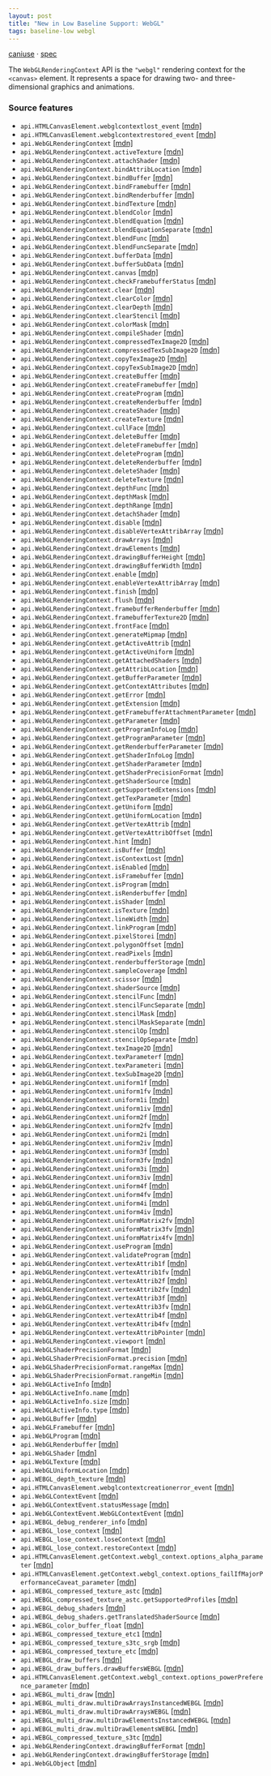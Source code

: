 ```yaml
---
layout: post
title: "New in Low Baseline Support: WebGL"
tags: baseline-low webgl
---
```


[caniuse](https://caniuse.com/?search=webgl) · [spec](https://registry.khronos.org/webgl/specs/latest/1.0/)

The `WebGLRenderingContext` API is the `"webgl"` rendering context for the `<canvas>` element. It represents a space for drawing two- and three-dimensional graphics and animations.

### Source features

- ``api.HTMLCanvasElement.webglcontextlost_event`` [[mdn]](https://https://developer.mozilla.org/en-US/search?q=api.HTMLCanvasElement.webglcontextlost_event)
- ``api.HTMLCanvasElement.webglcontextrestored_event`` [[mdn]](https://https://developer.mozilla.org/en-US/search?q=api.HTMLCanvasElement.webglcontextrestored_event)
- ``api.WebGLRenderingContext`` [[mdn]](https://https://developer.mozilla.org/en-US/search?q=api.WebGLRenderingContext)
- ``api.WebGLRenderingContext.activeTexture`` [[mdn]](https://https://developer.mozilla.org/en-US/search?q=api.WebGLRenderingContext.activeTexture)
- ``api.WebGLRenderingContext.attachShader`` [[mdn]](https://https://developer.mozilla.org/en-US/search?q=api.WebGLRenderingContext.attachShader)
- ``api.WebGLRenderingContext.bindAttribLocation`` [[mdn]](https://https://developer.mozilla.org/en-US/search?q=api.WebGLRenderingContext.bindAttribLocation)
- ``api.WebGLRenderingContext.bindBuffer`` [[mdn]](https://https://developer.mozilla.org/en-US/search?q=api.WebGLRenderingContext.bindBuffer)
- ``api.WebGLRenderingContext.bindFramebuffer`` [[mdn]](https://https://developer.mozilla.org/en-US/search?q=api.WebGLRenderingContext.bindFramebuffer)
- ``api.WebGLRenderingContext.bindRenderbuffer`` [[mdn]](https://https://developer.mozilla.org/en-US/search?q=api.WebGLRenderingContext.bindRenderbuffer)
- ``api.WebGLRenderingContext.bindTexture`` [[mdn]](https://https://developer.mozilla.org/en-US/search?q=api.WebGLRenderingContext.bindTexture)
- ``api.WebGLRenderingContext.blendColor`` [[mdn]](https://https://developer.mozilla.org/en-US/search?q=api.WebGLRenderingContext.blendColor)
- ``api.WebGLRenderingContext.blendEquation`` [[mdn]](https://https://developer.mozilla.org/en-US/search?q=api.WebGLRenderingContext.blendEquation)
- ``api.WebGLRenderingContext.blendEquationSeparate`` [[mdn]](https://https://developer.mozilla.org/en-US/search?q=api.WebGLRenderingContext.blendEquationSeparate)
- ``api.WebGLRenderingContext.blendFunc`` [[mdn]](https://https://developer.mozilla.org/en-US/search?q=api.WebGLRenderingContext.blendFunc)
- ``api.WebGLRenderingContext.blendFuncSeparate`` [[mdn]](https://https://developer.mozilla.org/en-US/search?q=api.WebGLRenderingContext.blendFuncSeparate)
- ``api.WebGLRenderingContext.bufferData`` [[mdn]](https://https://developer.mozilla.org/en-US/search?q=api.WebGLRenderingContext.bufferData)
- ``api.WebGLRenderingContext.bufferSubData`` [[mdn]](https://https://developer.mozilla.org/en-US/search?q=api.WebGLRenderingContext.bufferSubData)
- ``api.WebGLRenderingContext.canvas`` [[mdn]](https://https://developer.mozilla.org/en-US/search?q=api.WebGLRenderingContext.canvas)
- ``api.WebGLRenderingContext.checkFramebufferStatus`` [[mdn]](https://https://developer.mozilla.org/en-US/search?q=api.WebGLRenderingContext.checkFramebufferStatus)
- ``api.WebGLRenderingContext.clear`` [[mdn]](https://https://developer.mozilla.org/en-US/search?q=api.WebGLRenderingContext.clear)
- ``api.WebGLRenderingContext.clearColor`` [[mdn]](https://https://developer.mozilla.org/en-US/search?q=api.WebGLRenderingContext.clearColor)
- ``api.WebGLRenderingContext.clearDepth`` [[mdn]](https://https://developer.mozilla.org/en-US/search?q=api.WebGLRenderingContext.clearDepth)
- ``api.WebGLRenderingContext.clearStencil`` [[mdn]](https://https://developer.mozilla.org/en-US/search?q=api.WebGLRenderingContext.clearStencil)
- ``api.WebGLRenderingContext.colorMask`` [[mdn]](https://https://developer.mozilla.org/en-US/search?q=api.WebGLRenderingContext.colorMask)
- ``api.WebGLRenderingContext.compileShader`` [[mdn]](https://https://developer.mozilla.org/en-US/search?q=api.WebGLRenderingContext.compileShader)
- ``api.WebGLRenderingContext.compressedTexImage2D`` [[mdn]](https://https://developer.mozilla.org/en-US/search?q=api.WebGLRenderingContext.compressedTexImage2D)
- ``api.WebGLRenderingContext.compressedTexSubImage2D`` [[mdn]](https://https://developer.mozilla.org/en-US/search?q=api.WebGLRenderingContext.compressedTexSubImage2D)
- ``api.WebGLRenderingContext.copyTexImage2D`` [[mdn]](https://https://developer.mozilla.org/en-US/search?q=api.WebGLRenderingContext.copyTexImage2D)
- ``api.WebGLRenderingContext.copyTexSubImage2D`` [[mdn]](https://https://developer.mozilla.org/en-US/search?q=api.WebGLRenderingContext.copyTexSubImage2D)
- ``api.WebGLRenderingContext.createBuffer`` [[mdn]](https://https://developer.mozilla.org/en-US/search?q=api.WebGLRenderingContext.createBuffer)
- ``api.WebGLRenderingContext.createFramebuffer`` [[mdn]](https://https://developer.mozilla.org/en-US/search?q=api.WebGLRenderingContext.createFramebuffer)
- ``api.WebGLRenderingContext.createProgram`` [[mdn]](https://https://developer.mozilla.org/en-US/search?q=api.WebGLRenderingContext.createProgram)
- ``api.WebGLRenderingContext.createRenderbuffer`` [[mdn]](https://https://developer.mozilla.org/en-US/search?q=api.WebGLRenderingContext.createRenderbuffer)
- ``api.WebGLRenderingContext.createShader`` [[mdn]](https://https://developer.mozilla.org/en-US/search?q=api.WebGLRenderingContext.createShader)
- ``api.WebGLRenderingContext.createTexture`` [[mdn]](https://https://developer.mozilla.org/en-US/search?q=api.WebGLRenderingContext.createTexture)
- ``api.WebGLRenderingContext.cullFace`` [[mdn]](https://https://developer.mozilla.org/en-US/search?q=api.WebGLRenderingContext.cullFace)
- ``api.WebGLRenderingContext.deleteBuffer`` [[mdn]](https://https://developer.mozilla.org/en-US/search?q=api.WebGLRenderingContext.deleteBuffer)
- ``api.WebGLRenderingContext.deleteFramebuffer`` [[mdn]](https://https://developer.mozilla.org/en-US/search?q=api.WebGLRenderingContext.deleteFramebuffer)
- ``api.WebGLRenderingContext.deleteProgram`` [[mdn]](https://https://developer.mozilla.org/en-US/search?q=api.WebGLRenderingContext.deleteProgram)
- ``api.WebGLRenderingContext.deleteRenderbuffer`` [[mdn]](https://https://developer.mozilla.org/en-US/search?q=api.WebGLRenderingContext.deleteRenderbuffer)
- ``api.WebGLRenderingContext.deleteShader`` [[mdn]](https://https://developer.mozilla.org/en-US/search?q=api.WebGLRenderingContext.deleteShader)
- ``api.WebGLRenderingContext.deleteTexture`` [[mdn]](https://https://developer.mozilla.org/en-US/search?q=api.WebGLRenderingContext.deleteTexture)
- ``api.WebGLRenderingContext.depthFunc`` [[mdn]](https://https://developer.mozilla.org/en-US/search?q=api.WebGLRenderingContext.depthFunc)
- ``api.WebGLRenderingContext.depthMask`` [[mdn]](https://https://developer.mozilla.org/en-US/search?q=api.WebGLRenderingContext.depthMask)
- ``api.WebGLRenderingContext.depthRange`` [[mdn]](https://https://developer.mozilla.org/en-US/search?q=api.WebGLRenderingContext.depthRange)
- ``api.WebGLRenderingContext.detachShader`` [[mdn]](https://https://developer.mozilla.org/en-US/search?q=api.WebGLRenderingContext.detachShader)
- ``api.WebGLRenderingContext.disable`` [[mdn]](https://https://developer.mozilla.org/en-US/search?q=api.WebGLRenderingContext.disable)
- ``api.WebGLRenderingContext.disableVertexAttribArray`` [[mdn]](https://https://developer.mozilla.org/en-US/search?q=api.WebGLRenderingContext.disableVertexAttribArray)
- ``api.WebGLRenderingContext.drawArrays`` [[mdn]](https://https://developer.mozilla.org/en-US/search?q=api.WebGLRenderingContext.drawArrays)
- ``api.WebGLRenderingContext.drawElements`` [[mdn]](https://https://developer.mozilla.org/en-US/search?q=api.WebGLRenderingContext.drawElements)
- ``api.WebGLRenderingContext.drawingBufferHeight`` [[mdn]](https://https://developer.mozilla.org/en-US/search?q=api.WebGLRenderingContext.drawingBufferHeight)
- ``api.WebGLRenderingContext.drawingBufferWidth`` [[mdn]](https://https://developer.mozilla.org/en-US/search?q=api.WebGLRenderingContext.drawingBufferWidth)
- ``api.WebGLRenderingContext.enable`` [[mdn]](https://https://developer.mozilla.org/en-US/search?q=api.WebGLRenderingContext.enable)
- ``api.WebGLRenderingContext.enableVertexAttribArray`` [[mdn]](https://https://developer.mozilla.org/en-US/search?q=api.WebGLRenderingContext.enableVertexAttribArray)
- ``api.WebGLRenderingContext.finish`` [[mdn]](https://https://developer.mozilla.org/en-US/search?q=api.WebGLRenderingContext.finish)
- ``api.WebGLRenderingContext.flush`` [[mdn]](https://https://developer.mozilla.org/en-US/search?q=api.WebGLRenderingContext.flush)
- ``api.WebGLRenderingContext.framebufferRenderbuffer`` [[mdn]](https://https://developer.mozilla.org/en-US/search?q=api.WebGLRenderingContext.framebufferRenderbuffer)
- ``api.WebGLRenderingContext.framebufferTexture2D`` [[mdn]](https://https://developer.mozilla.org/en-US/search?q=api.WebGLRenderingContext.framebufferTexture2D)
- ``api.WebGLRenderingContext.frontFace`` [[mdn]](https://https://developer.mozilla.org/en-US/search?q=api.WebGLRenderingContext.frontFace)
- ``api.WebGLRenderingContext.generateMipmap`` [[mdn]](https://https://developer.mozilla.org/en-US/search?q=api.WebGLRenderingContext.generateMipmap)
- ``api.WebGLRenderingContext.getActiveAttrib`` [[mdn]](https://https://developer.mozilla.org/en-US/search?q=api.WebGLRenderingContext.getActiveAttrib)
- ``api.WebGLRenderingContext.getActiveUniform`` [[mdn]](https://https://developer.mozilla.org/en-US/search?q=api.WebGLRenderingContext.getActiveUniform)
- ``api.WebGLRenderingContext.getAttachedShaders`` [[mdn]](https://https://developer.mozilla.org/en-US/search?q=api.WebGLRenderingContext.getAttachedShaders)
- ``api.WebGLRenderingContext.getAttribLocation`` [[mdn]](https://https://developer.mozilla.org/en-US/search?q=api.WebGLRenderingContext.getAttribLocation)
- ``api.WebGLRenderingContext.getBufferParameter`` [[mdn]](https://https://developer.mozilla.org/en-US/search?q=api.WebGLRenderingContext.getBufferParameter)
- ``api.WebGLRenderingContext.getContextAttributes`` [[mdn]](https://https://developer.mozilla.org/en-US/search?q=api.WebGLRenderingContext.getContextAttributes)
- ``api.WebGLRenderingContext.getError`` [[mdn]](https://https://developer.mozilla.org/en-US/search?q=api.WebGLRenderingContext.getError)
- ``api.WebGLRenderingContext.getExtension`` [[mdn]](https://https://developer.mozilla.org/en-US/search?q=api.WebGLRenderingContext.getExtension)
- ``api.WebGLRenderingContext.getFramebufferAttachmentParameter`` [[mdn]](https://https://developer.mozilla.org/en-US/search?q=api.WebGLRenderingContext.getFramebufferAttachmentParameter)
- ``api.WebGLRenderingContext.getParameter`` [[mdn]](https://https://developer.mozilla.org/en-US/search?q=api.WebGLRenderingContext.getParameter)
- ``api.WebGLRenderingContext.getProgramInfoLog`` [[mdn]](https://https://developer.mozilla.org/en-US/search?q=api.WebGLRenderingContext.getProgramInfoLog)
- ``api.WebGLRenderingContext.getProgramParameter`` [[mdn]](https://https://developer.mozilla.org/en-US/search?q=api.WebGLRenderingContext.getProgramParameter)
- ``api.WebGLRenderingContext.getRenderbufferParameter`` [[mdn]](https://https://developer.mozilla.org/en-US/search?q=api.WebGLRenderingContext.getRenderbufferParameter)
- ``api.WebGLRenderingContext.getShaderInfoLog`` [[mdn]](https://https://developer.mozilla.org/en-US/search?q=api.WebGLRenderingContext.getShaderInfoLog)
- ``api.WebGLRenderingContext.getShaderParameter`` [[mdn]](https://https://developer.mozilla.org/en-US/search?q=api.WebGLRenderingContext.getShaderParameter)
- ``api.WebGLRenderingContext.getShaderPrecisionFormat`` [[mdn]](https://https://developer.mozilla.org/en-US/search?q=api.WebGLRenderingContext.getShaderPrecisionFormat)
- ``api.WebGLRenderingContext.getShaderSource`` [[mdn]](https://https://developer.mozilla.org/en-US/search?q=api.WebGLRenderingContext.getShaderSource)
- ``api.WebGLRenderingContext.getSupportedExtensions`` [[mdn]](https://https://developer.mozilla.org/en-US/search?q=api.WebGLRenderingContext.getSupportedExtensions)
- ``api.WebGLRenderingContext.getTexParameter`` [[mdn]](https://https://developer.mozilla.org/en-US/search?q=api.WebGLRenderingContext.getTexParameter)
- ``api.WebGLRenderingContext.getUniform`` [[mdn]](https://https://developer.mozilla.org/en-US/search?q=api.WebGLRenderingContext.getUniform)
- ``api.WebGLRenderingContext.getUniformLocation`` [[mdn]](https://https://developer.mozilla.org/en-US/search?q=api.WebGLRenderingContext.getUniformLocation)
- ``api.WebGLRenderingContext.getVertexAttrib`` [[mdn]](https://https://developer.mozilla.org/en-US/search?q=api.WebGLRenderingContext.getVertexAttrib)
- ``api.WebGLRenderingContext.getVertexAttribOffset`` [[mdn]](https://https://developer.mozilla.org/en-US/search?q=api.WebGLRenderingContext.getVertexAttribOffset)
- ``api.WebGLRenderingContext.hint`` [[mdn]](https://https://developer.mozilla.org/en-US/search?q=api.WebGLRenderingContext.hint)
- ``api.WebGLRenderingContext.isBuffer`` [[mdn]](https://https://developer.mozilla.org/en-US/search?q=api.WebGLRenderingContext.isBuffer)
- ``api.WebGLRenderingContext.isContextLost`` [[mdn]](https://https://developer.mozilla.org/en-US/search?q=api.WebGLRenderingContext.isContextLost)
- ``api.WebGLRenderingContext.isEnabled`` [[mdn]](https://https://developer.mozilla.org/en-US/search?q=api.WebGLRenderingContext.isEnabled)
- ``api.WebGLRenderingContext.isFramebuffer`` [[mdn]](https://https://developer.mozilla.org/en-US/search?q=api.WebGLRenderingContext.isFramebuffer)
- ``api.WebGLRenderingContext.isProgram`` [[mdn]](https://https://developer.mozilla.org/en-US/search?q=api.WebGLRenderingContext.isProgram)
- ``api.WebGLRenderingContext.isRenderbuffer`` [[mdn]](https://https://developer.mozilla.org/en-US/search?q=api.WebGLRenderingContext.isRenderbuffer)
- ``api.WebGLRenderingContext.isShader`` [[mdn]](https://https://developer.mozilla.org/en-US/search?q=api.WebGLRenderingContext.isShader)
- ``api.WebGLRenderingContext.isTexture`` [[mdn]](https://https://developer.mozilla.org/en-US/search?q=api.WebGLRenderingContext.isTexture)
- ``api.WebGLRenderingContext.lineWidth`` [[mdn]](https://https://developer.mozilla.org/en-US/search?q=api.WebGLRenderingContext.lineWidth)
- ``api.WebGLRenderingContext.linkProgram`` [[mdn]](https://https://developer.mozilla.org/en-US/search?q=api.WebGLRenderingContext.linkProgram)
- ``api.WebGLRenderingContext.pixelStorei`` [[mdn]](https://https://developer.mozilla.org/en-US/search?q=api.WebGLRenderingContext.pixelStorei)
- ``api.WebGLRenderingContext.polygonOffset`` [[mdn]](https://https://developer.mozilla.org/en-US/search?q=api.WebGLRenderingContext.polygonOffset)
- ``api.WebGLRenderingContext.readPixels`` [[mdn]](https://https://developer.mozilla.org/en-US/search?q=api.WebGLRenderingContext.readPixels)
- ``api.WebGLRenderingContext.renderbufferStorage`` [[mdn]](https://https://developer.mozilla.org/en-US/search?q=api.WebGLRenderingContext.renderbufferStorage)
- ``api.WebGLRenderingContext.sampleCoverage`` [[mdn]](https://https://developer.mozilla.org/en-US/search?q=api.WebGLRenderingContext.sampleCoverage)
- ``api.WebGLRenderingContext.scissor`` [[mdn]](https://https://developer.mozilla.org/en-US/search?q=api.WebGLRenderingContext.scissor)
- ``api.WebGLRenderingContext.shaderSource`` [[mdn]](https://https://developer.mozilla.org/en-US/search?q=api.WebGLRenderingContext.shaderSource)
- ``api.WebGLRenderingContext.stencilFunc`` [[mdn]](https://https://developer.mozilla.org/en-US/search?q=api.WebGLRenderingContext.stencilFunc)
- ``api.WebGLRenderingContext.stencilFuncSeparate`` [[mdn]](https://https://developer.mozilla.org/en-US/search?q=api.WebGLRenderingContext.stencilFuncSeparate)
- ``api.WebGLRenderingContext.stencilMask`` [[mdn]](https://https://developer.mozilla.org/en-US/search?q=api.WebGLRenderingContext.stencilMask)
- ``api.WebGLRenderingContext.stencilMaskSeparate`` [[mdn]](https://https://developer.mozilla.org/en-US/search?q=api.WebGLRenderingContext.stencilMaskSeparate)
- ``api.WebGLRenderingContext.stencilOp`` [[mdn]](https://https://developer.mozilla.org/en-US/search?q=api.WebGLRenderingContext.stencilOp)
- ``api.WebGLRenderingContext.stencilOpSeparate`` [[mdn]](https://https://developer.mozilla.org/en-US/search?q=api.WebGLRenderingContext.stencilOpSeparate)
- ``api.WebGLRenderingContext.texImage2D`` [[mdn]](https://https://developer.mozilla.org/en-US/search?q=api.WebGLRenderingContext.texImage2D)
- ``api.WebGLRenderingContext.texParameterf`` [[mdn]](https://https://developer.mozilla.org/en-US/search?q=api.WebGLRenderingContext.texParameterf)
- ``api.WebGLRenderingContext.texParameteri`` [[mdn]](https://https://developer.mozilla.org/en-US/search?q=api.WebGLRenderingContext.texParameteri)
- ``api.WebGLRenderingContext.texSubImage2D`` [[mdn]](https://https://developer.mozilla.org/en-US/search?q=api.WebGLRenderingContext.texSubImage2D)
- ``api.WebGLRenderingContext.uniform1f`` [[mdn]](https://https://developer.mozilla.org/en-US/search?q=api.WebGLRenderingContext.uniform1f)
- ``api.WebGLRenderingContext.uniform1fv`` [[mdn]](https://https://developer.mozilla.org/en-US/search?q=api.WebGLRenderingContext.uniform1fv)
- ``api.WebGLRenderingContext.uniform1i`` [[mdn]](https://https://developer.mozilla.org/en-US/search?q=api.WebGLRenderingContext.uniform1i)
- ``api.WebGLRenderingContext.uniform1iv`` [[mdn]](https://https://developer.mozilla.org/en-US/search?q=api.WebGLRenderingContext.uniform1iv)
- ``api.WebGLRenderingContext.uniform2f`` [[mdn]](https://https://developer.mozilla.org/en-US/search?q=api.WebGLRenderingContext.uniform2f)
- ``api.WebGLRenderingContext.uniform2fv`` [[mdn]](https://https://developer.mozilla.org/en-US/search?q=api.WebGLRenderingContext.uniform2fv)
- ``api.WebGLRenderingContext.uniform2i`` [[mdn]](https://https://developer.mozilla.org/en-US/search?q=api.WebGLRenderingContext.uniform2i)
- ``api.WebGLRenderingContext.uniform2iv`` [[mdn]](https://https://developer.mozilla.org/en-US/search?q=api.WebGLRenderingContext.uniform2iv)
- ``api.WebGLRenderingContext.uniform3f`` [[mdn]](https://https://developer.mozilla.org/en-US/search?q=api.WebGLRenderingContext.uniform3f)
- ``api.WebGLRenderingContext.uniform3fv`` [[mdn]](https://https://developer.mozilla.org/en-US/search?q=api.WebGLRenderingContext.uniform3fv)
- ``api.WebGLRenderingContext.uniform3i`` [[mdn]](https://https://developer.mozilla.org/en-US/search?q=api.WebGLRenderingContext.uniform3i)
- ``api.WebGLRenderingContext.uniform3iv`` [[mdn]](https://https://developer.mozilla.org/en-US/search?q=api.WebGLRenderingContext.uniform3iv)
- ``api.WebGLRenderingContext.uniform4f`` [[mdn]](https://https://developer.mozilla.org/en-US/search?q=api.WebGLRenderingContext.uniform4f)
- ``api.WebGLRenderingContext.uniform4fv`` [[mdn]](https://https://developer.mozilla.org/en-US/search?q=api.WebGLRenderingContext.uniform4fv)
- ``api.WebGLRenderingContext.uniform4i`` [[mdn]](https://https://developer.mozilla.org/en-US/search?q=api.WebGLRenderingContext.uniform4i)
- ``api.WebGLRenderingContext.uniform4iv`` [[mdn]](https://https://developer.mozilla.org/en-US/search?q=api.WebGLRenderingContext.uniform4iv)
- ``api.WebGLRenderingContext.uniformMatrix2fv`` [[mdn]](https://https://developer.mozilla.org/en-US/search?q=api.WebGLRenderingContext.uniformMatrix2fv)
- ``api.WebGLRenderingContext.uniformMatrix3fv`` [[mdn]](https://https://developer.mozilla.org/en-US/search?q=api.WebGLRenderingContext.uniformMatrix3fv)
- ``api.WebGLRenderingContext.uniformMatrix4fv`` [[mdn]](https://https://developer.mozilla.org/en-US/search?q=api.WebGLRenderingContext.uniformMatrix4fv)
- ``api.WebGLRenderingContext.useProgram`` [[mdn]](https://https://developer.mozilla.org/en-US/search?q=api.WebGLRenderingContext.useProgram)
- ``api.WebGLRenderingContext.validateProgram`` [[mdn]](https://https://developer.mozilla.org/en-US/search?q=api.WebGLRenderingContext.validateProgram)
- ``api.WebGLRenderingContext.vertexAttrib1f`` [[mdn]](https://https://developer.mozilla.org/en-US/search?q=api.WebGLRenderingContext.vertexAttrib1f)
- ``api.WebGLRenderingContext.vertexAttrib1fv`` [[mdn]](https://https://developer.mozilla.org/en-US/search?q=api.WebGLRenderingContext.vertexAttrib1fv)
- ``api.WebGLRenderingContext.vertexAttrib2f`` [[mdn]](https://https://developer.mozilla.org/en-US/search?q=api.WebGLRenderingContext.vertexAttrib2f)
- ``api.WebGLRenderingContext.vertexAttrib2fv`` [[mdn]](https://https://developer.mozilla.org/en-US/search?q=api.WebGLRenderingContext.vertexAttrib2fv)
- ``api.WebGLRenderingContext.vertexAttrib3f`` [[mdn]](https://https://developer.mozilla.org/en-US/search?q=api.WebGLRenderingContext.vertexAttrib3f)
- ``api.WebGLRenderingContext.vertexAttrib3fv`` [[mdn]](https://https://developer.mozilla.org/en-US/search?q=api.WebGLRenderingContext.vertexAttrib3fv)
- ``api.WebGLRenderingContext.vertexAttrib4f`` [[mdn]](https://https://developer.mozilla.org/en-US/search?q=api.WebGLRenderingContext.vertexAttrib4f)
- ``api.WebGLRenderingContext.vertexAttrib4fv`` [[mdn]](https://https://developer.mozilla.org/en-US/search?q=api.WebGLRenderingContext.vertexAttrib4fv)
- ``api.WebGLRenderingContext.vertexAttribPointer`` [[mdn]](https://https://developer.mozilla.org/en-US/search?q=api.WebGLRenderingContext.vertexAttribPointer)
- ``api.WebGLRenderingContext.viewport`` [[mdn]](https://https://developer.mozilla.org/en-US/search?q=api.WebGLRenderingContext.viewport)
- ``api.WebGLShaderPrecisionFormat`` [[mdn]](https://https://developer.mozilla.org/en-US/search?q=api.WebGLShaderPrecisionFormat)
- ``api.WebGLShaderPrecisionFormat.precision`` [[mdn]](https://https://developer.mozilla.org/en-US/search?q=api.WebGLShaderPrecisionFormat.precision)
- ``api.WebGLShaderPrecisionFormat.rangeMax`` [[mdn]](https://https://developer.mozilla.org/en-US/search?q=api.WebGLShaderPrecisionFormat.rangeMax)
- ``api.WebGLShaderPrecisionFormat.rangeMin`` [[mdn]](https://https://developer.mozilla.org/en-US/search?q=api.WebGLShaderPrecisionFormat.rangeMin)
- ``api.WebGLActiveInfo`` [[mdn]](https://https://developer.mozilla.org/en-US/search?q=api.WebGLActiveInfo)
- ``api.WebGLActiveInfo.name`` [[mdn]](https://https://developer.mozilla.org/en-US/search?q=api.WebGLActiveInfo.name)
- ``api.WebGLActiveInfo.size`` [[mdn]](https://https://developer.mozilla.org/en-US/search?q=api.WebGLActiveInfo.size)
- ``api.WebGLActiveInfo.type`` [[mdn]](https://https://developer.mozilla.org/en-US/search?q=api.WebGLActiveInfo.type)
- ``api.WebGLBuffer`` [[mdn]](https://https://developer.mozilla.org/en-US/search?q=api.WebGLBuffer)
- ``api.WebGLFramebuffer`` [[mdn]](https://https://developer.mozilla.org/en-US/search?q=api.WebGLFramebuffer)
- ``api.WebGLProgram`` [[mdn]](https://https://developer.mozilla.org/en-US/search?q=api.WebGLProgram)
- ``api.WebGLRenderbuffer`` [[mdn]](https://https://developer.mozilla.org/en-US/search?q=api.WebGLRenderbuffer)
- ``api.WebGLShader`` [[mdn]](https://https://developer.mozilla.org/en-US/search?q=api.WebGLShader)
- ``api.WebGLTexture`` [[mdn]](https://https://developer.mozilla.org/en-US/search?q=api.WebGLTexture)
- ``api.WebGLUniformLocation`` [[mdn]](https://https://developer.mozilla.org/en-US/search?q=api.WebGLUniformLocation)
- ``api.WEBGL_depth_texture`` [[mdn]](https://https://developer.mozilla.org/en-US/search?q=api.WEBGL_depth_texture)
- ``api.HTMLCanvasElement.webglcontextcreationerror_event`` [[mdn]](https://https://developer.mozilla.org/en-US/search?q=api.HTMLCanvasElement.webglcontextcreationerror_event)
- ``api.WebGLContextEvent`` [[mdn]](https://https://developer.mozilla.org/en-US/search?q=api.WebGLContextEvent)
- ``api.WebGLContextEvent.statusMessage`` [[mdn]](https://https://developer.mozilla.org/en-US/search?q=api.WebGLContextEvent.statusMessage)
- ``api.WebGLContextEvent.WebGLContextEvent`` [[mdn]](https://https://developer.mozilla.org/en-US/search?q=api.WebGLContextEvent.WebGLContextEvent)
- ``api.WEBGL_debug_renderer_info`` [[mdn]](https://https://developer.mozilla.org/en-US/search?q=api.WEBGL_debug_renderer_info)
- ``api.WEBGL_lose_context`` [[mdn]](https://https://developer.mozilla.org/en-US/search?q=api.WEBGL_lose_context)
- ``api.WEBGL_lose_context.loseContext`` [[mdn]](https://https://developer.mozilla.org/en-US/search?q=api.WEBGL_lose_context.loseContext)
- ``api.WEBGL_lose_context.restoreContext`` [[mdn]](https://https://developer.mozilla.org/en-US/search?q=api.WEBGL_lose_context.restoreContext)
- ``api.HTMLCanvasElement.getContext.webgl_context.options_alpha_parameter`` [[mdn]](https://https://developer.mozilla.org/en-US/search?q=api.HTMLCanvasElement.getContext.webgl_context.options_alpha_parameter)
- ``api.HTMLCanvasElement.getContext.webgl_context.options_failIfMajorPerformanceCaveat_parameter`` [[mdn]](https://https://developer.mozilla.org/en-US/search?q=api.HTMLCanvasElement.getContext.webgl_context.options_failIfMajorPerformanceCaveat_parameter)
- ``api.WEBGL_compressed_texture_astc`` [[mdn]](https://https://developer.mozilla.org/en-US/search?q=api.WEBGL_compressed_texture_astc)
- ``api.WEBGL_compressed_texture_astc.getSupportedProfiles`` [[mdn]](https://https://developer.mozilla.org/en-US/search?q=api.WEBGL_compressed_texture_astc.getSupportedProfiles)
- ``api.WEBGL_debug_shaders`` [[mdn]](https://https://developer.mozilla.org/en-US/search?q=api.WEBGL_debug_shaders)
- ``api.WEBGL_debug_shaders.getTranslatedShaderSource`` [[mdn]](https://https://developer.mozilla.org/en-US/search?q=api.WEBGL_debug_shaders.getTranslatedShaderSource)
- ``api.WEBGL_color_buffer_float`` [[mdn]](https://https://developer.mozilla.org/en-US/search?q=api.WEBGL_color_buffer_float)
- ``api.WEBGL_compressed_texture_etc1`` [[mdn]](https://https://developer.mozilla.org/en-US/search?q=api.WEBGL_compressed_texture_etc1)
- ``api.WEBGL_compressed_texture_s3tc_srgb`` [[mdn]](https://https://developer.mozilla.org/en-US/search?q=api.WEBGL_compressed_texture_s3tc_srgb)
- ``api.WEBGL_compressed_texture_etc`` [[mdn]](https://https://developer.mozilla.org/en-US/search?q=api.WEBGL_compressed_texture_etc)
- ``api.WEBGL_draw_buffers`` [[mdn]](https://https://developer.mozilla.org/en-US/search?q=api.WEBGL_draw_buffers)
- ``api.WEBGL_draw_buffers.drawBuffersWEBGL`` [[mdn]](https://https://developer.mozilla.org/en-US/search?q=api.WEBGL_draw_buffers.drawBuffersWEBGL)
- ``api.HTMLCanvasElement.getContext.webgl_context.options_powerPreference_parameter`` [[mdn]](https://https://developer.mozilla.org/en-US/search?q=api.HTMLCanvasElement.getContext.webgl_context.options_powerPreference_parameter)
- ``api.WEBGL_multi_draw`` [[mdn]](https://https://developer.mozilla.org/en-US/search?q=api.WEBGL_multi_draw)
- ``api.WEBGL_multi_draw.multiDrawArraysInstancedWEBGL`` [[mdn]](https://https://developer.mozilla.org/en-US/search?q=api.WEBGL_multi_draw.multiDrawArraysInstancedWEBGL)
- ``api.WEBGL_multi_draw.multiDrawArraysWEBGL`` [[mdn]](https://https://developer.mozilla.org/en-US/search?q=api.WEBGL_multi_draw.multiDrawArraysWEBGL)
- ``api.WEBGL_multi_draw.multiDrawElementsInstancedWEBGL`` [[mdn]](https://https://developer.mozilla.org/en-US/search?q=api.WEBGL_multi_draw.multiDrawElementsInstancedWEBGL)
- ``api.WEBGL_multi_draw.multiDrawElementsWEBGL`` [[mdn]](https://https://developer.mozilla.org/en-US/search?q=api.WEBGL_multi_draw.multiDrawElementsWEBGL)
- ``api.WEBGL_compressed_texture_s3tc`` [[mdn]](https://https://developer.mozilla.org/en-US/search?q=api.WEBGL_compressed_texture_s3tc)
- ``api.WebGLRenderingContext.drawingBufferFormat`` [[mdn]](https://https://developer.mozilla.org/en-US/search?q=api.WebGLRenderingContext.drawingBufferFormat)
- ``api.WebGLRenderingContext.drawingBufferStorage`` [[mdn]](https://https://developer.mozilla.org/en-US/search?q=api.WebGLRenderingContext.drawingBufferStorage)
- ``api.WebGLObject`` [[mdn]](https://https://developer.mozilla.org/en-US/search?q=api.WebGLObject)
